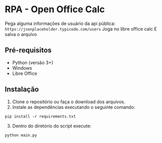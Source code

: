 # RPA - Open Office Calc

Pega alguma informações de usuário da api pública: `https://jsonplaceholder.typicode.com/users`
Joga no libre office calc
E salva o arquivo

## Pré-requisitos

- Python (versão 3+)
- Windows
- Libre Office

## Instalação

1. Clone o repositório ou faça o download dos arquivos.
2. Instale as dependências executando o seguinte comando:

```
pip install -r requirements.txt
```

3. Dentro do diretório do script execute:

```
python main.py
```
